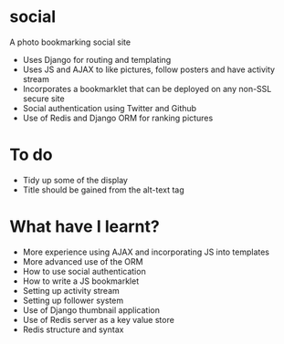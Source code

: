 # social
A photo bookmarking social site

- Uses Django for routing and templating
- Uses JS and AJAX to like pictures, follow posters and have activity stream
- Incorporates a bookmarklet that can be deployed on any non-SSL secure site
- Social authentication using Twitter and Github
- Use of Redis and Django ORM for ranking pictures

# To do
- Tidy up some of the display
- Title should be gained from the alt-text tag

# What have I learnt?
- More experience using AJAX and incorporating JS into templates
- More advanced use of the ORM
- How to use social authentication
- How to write a JS bookmarklet
- Setting up activity stream
- Setting up follower system
- Use of Django thumbnail application
- Use of Redis server as a key value store 
- Redis structure and syntax


